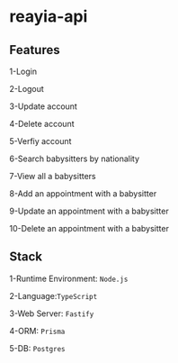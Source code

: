 # reayia-api
## Features


1-Login 


2-Logout 


3-Update account


4-Delete account 


5-Verfiy account 


6-Search babysitters by nationality


7-View all a babysitters


8-Add an appointment with a babysitter


9-Update an appointment with a babysitter


10-Delete an appointment with a babysitter


## Stack
1-Runtime Environment: `Node.js` 


2-Language:`TypeScript`


3-Web Server: `Fastify`


4-ORM: `Prisma`


5-DB: `Postgres`
